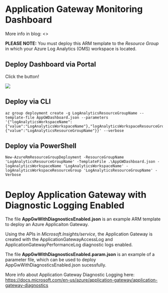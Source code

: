 # Application Gateway Monitoring Dashboard

More info in blog: <>

**PLEASE NOTE:** You must deploy this ARM template to the _Resource Group_ in which your Azure Log Analytics (OMS) workspace is located.

## Deploy Dashboard via Portal
Click the button!

<a href="https://portal.azure.com/#create/Microsoft.Template/uri/https%3A%2F%2Fraw.githubusercontent.com%2Fiamrobdavies%2FMonitoringExamples%2Fmaster%2FApplicationGateway%2FDashboard%2FAppGWDashboard.json" target="_blank">
    <img src="http://azuredeploy.net/deploybutton.png"/>
</a>

## Deploy via CLI
```
az group deployment create -g LogAnalyticsResourceGroupName --template-file AppGWDashboard.json --parameters '{"logAnalyticsWorkspaceName": {"value":"LogAnalyticsWorkspaceName"},"logAnalyticsWorkspaceResourceGroup":{"value":"LogAnalyticsResourceGroupName"}}' --verbose
```

## Deploy via PowerShell
```
New-AzureRmResourceGroupDeployment -ResourceGroupName 'LogAnalyticsResourceGroupName' -TemplateFile .\AppGWDashboard.json -logAnalyticsWorkspaceName 'LogAnalyticsWorkspaceName' -logAnalyticsWorkspaceResourceGroup 'LogAnalyticsResourceGroupName' -Verbose
```

# Deploy Application Gateway with Diagnostic Logging Enabled

The file **AppGwWithDiagnosticsEnabled.json** is an example ARM template to deploy an Azure Applicaiton Gateway.

Using the APIs in *Microsoft.Insights/service*, the Application Gateway is created with the ApplicationGatewayAccessLog and ApplicationGatewayPerformanceLog diagnostic logs enabled.

The file **AppGwWithDiagnosticsEnabled.param.json** is an example of a parameter file, which can be used to deploy AppGwWithDiagnosticsEnabled.json sucessfully.


More info about Application Gateway Diagnostic Logging here: <https://docs.microsoft.com/en-us/azure/application-gateway/application-gateway-diagnostics>
